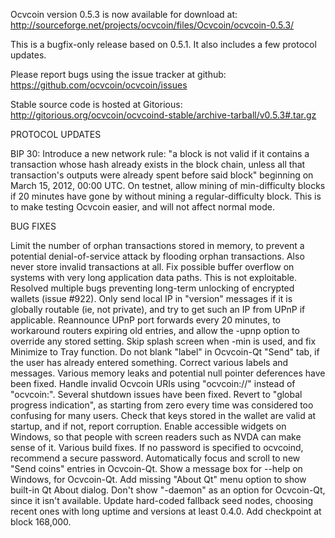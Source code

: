 Ocvcoin version 0.5.3 is now available for download at:
http://sourceforge.net/projects/ocvcoin/files/Ocvcoin/ocvcoin-0.5.3/

This is a bugfix-only release based on 0.5.1.
It also includes a few protocol updates.

Please report bugs using the issue tracker at github:
https://github.com/ocvcoin/ocvcoin/issues

Stable source code is hosted at Gitorious:
http://gitorious.org/ocvcoin/ocvcoind-stable/archive-tarball/v0.5.3#.tar.gz

PROTOCOL UPDATES

BIP 30: Introduce a new network rule: "a block is not valid if it contains a transaction whose hash already exists in the block chain, unless all that transaction's outputs were already spent before said block" beginning on March 15, 2012, 00:00 UTC.
On testnet, allow mining of min-difficulty blocks if 20 minutes have gone by without mining a regular-difficulty block. This is to make testing Ocvcoin easier, and will not affect normal mode.

BUG FIXES

Limit the number of orphan transactions stored in memory, to prevent a potential denial-of-service attack by flooding orphan transactions. Also never store invalid transactions at all.
Fix possible buffer overflow on systems with very long application data paths. This is not exploitable.
Resolved multiple bugs preventing long-term unlocking of encrypted wallets
(issue #922).
Only send local IP in "version" messages if it is globally routable (ie, not private), and try to get such an IP from UPnP if applicable.
Reannounce UPnP port forwards every 20 minutes, to workaround routers expiring old entries, and allow the -upnp option to override any stored setting.
Skip splash screen when -min is used, and fix Minimize to Tray function.
Do not blank "label" in Ocvcoin-Qt "Send" tab, if the user has already entered something.
Correct various labels and messages.
Various memory leaks and potential null pointer deferences have been fixed.
Handle invalid Ocvcoin URIs using "ocvcoin://" instead of "ocvcoin:".
Several shutdown issues have been fixed.
Revert to "global progress indication", as starting from zero every time was considered too confusing for many users.
Check that keys stored in the wallet are valid at startup, and if not, report corruption.
Enable accessible widgets on Windows, so that people with screen readers such as NVDA can make sense of it.
Various build fixes.
If no password is specified to ocvcoind, recommend a secure password.
Automatically focus and scroll to new "Send coins" entries in Ocvcoin-Qt.
Show a message box for --help on Windows, for Ocvcoin-Qt.
Add missing "About Qt" menu option to show built-in Qt About dialog.
Don't show "-daemon" as an option for Ocvcoin-Qt, since it isn't available.
Update hard-coded fallback seed nodes, choosing recent ones with long uptime and versions at least 0.4.0.
Add checkpoint at block 168,000.
